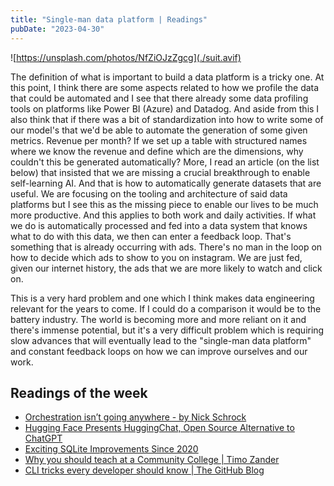 ```yaml
---
title: "Single-man data platform | Readings"
pubDate: "2023-04-30"
---
```


![https://unsplash.com/photos/NfZiOJzZgcg](./suit.avif)

The definition of what is important to build a data platform is a tricky one. At this point, I think there are some aspects related to how we profile the data that could be automated and I see that there already some data profiling tools on platforms like Power BI (Azure) and Datadog. And aside from this I also think that if there was a bit of standardization into how to write some of our model's that we'd be able to automate the generation of some given metrics. Revenue per month? If we set up a table with structured names where we know the revenue and define which are the dimensions, why couldn't this be generated automatically? More, I read an article (on the list below) that insisted that we are missing a crucial breakthrough to enable self-learning AI. And that is how to automatically generate datasets that are useful. We are focusing on the tooling and architecture of said data platforms but I see this as the missing piece to enable our lives to be much more productive. And this applies to both work and daily activities. If what we do is automatically processed and fed into a data system that knows what to do with this data, we then can enter a feedback loop. That's something that is already occurring with ads. There's no man in the loop on how to decide which ads to show to you on instagram. We are just fed, given our internet history, the ads that we are more likely to watch and click on.

This is a very hard problem and one which I think makes data engineering relevant for the years to come. If I could do a comparison it would be to the battery industry. The world is becoming more and more reliant on it and there's immense potential, but it's a very difficult problem which is requiring slow advances that will eventually lead to the "single-man data platform" and constant feedback loops on how we can improve ourselves and our work.

## Readings of the week

- [Orchestration isn’t going anywhere - by Nick Schrock](https://stkbailey.substack.com/p/orchestration-isnt-going-anywhere)
- [Hugging Face Presents HuggingChat, Open Source Alternative to ChatGPT](https://www.infoq.com/news/2023/04/hugging-chat-open-source/?utm_campaign=infoq_content&utm_source=infoq&utm_medium=feed&utm_term=global)
- [Exciting SQLite Improvements Since 2020](https://blog.airsequel.com/exciting-sqlite-improvements-since-2020/)
- [Why you should teach at a Community College | Timo Zander](https://timozander.de/blog/why-you-should-teach/)
- [CLI tricks every developer should know | The GitHub Blog](https://github.blog/2023-04-26-cli-tricks-every-developer-should-know/)
